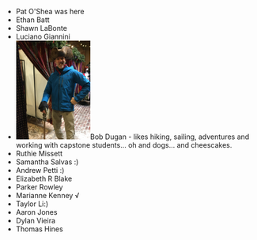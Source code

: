 - Pat O'Shea was here
- Ethan Batt
- Shawn LaBonte
- Luciano Giannini
- <img src="bobdugan.jpg" height=200/>Bob Dugan - likes hiking, sailing, adventures and working with capstone students... oh and dogs... and cheescakes.
- Ruthie Missett
- Samantha Salvas :)
- Andrew Petti :)
- Elizabeth R Blake
- Parker Rowley
- Marianne Kenney √
- Taylor Li:)
- Aaron Jones
- Dylan Vieira
- Thomas Hines

